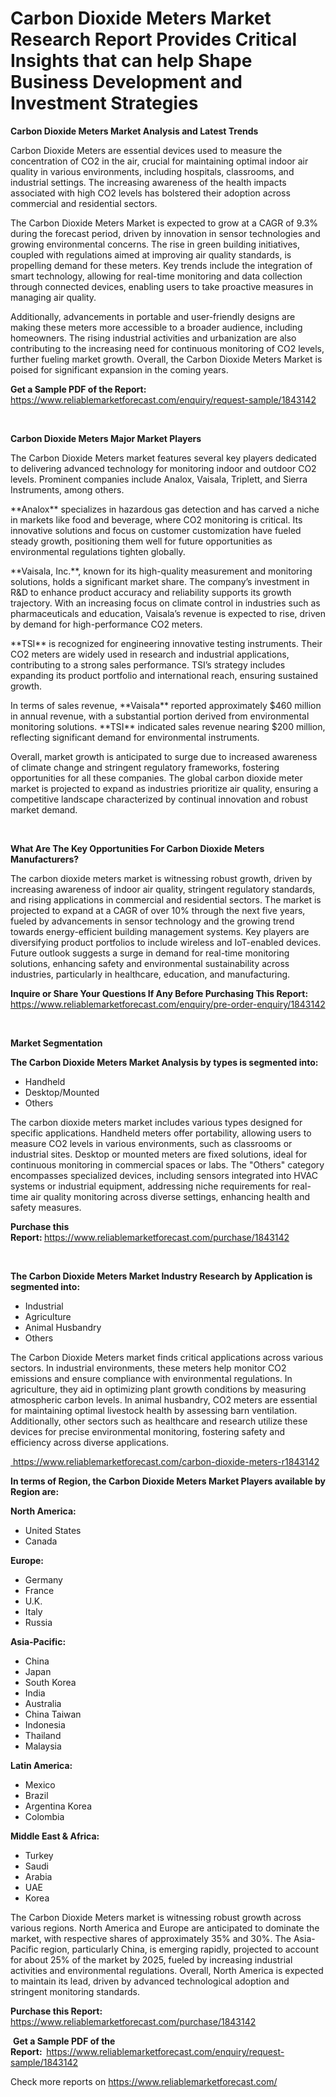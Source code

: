 <p><h1>Carbon Dioxide Meters Market Research Report Provides Critical Insights that can help Shape Business Development and Investment Strategies</h1></p><p><strong>Carbon Dioxide Meters Market Analysis and Latest Trends</strong></p>
<p><p>Carbon Dioxide Meters are essential devices used to measure the concentration of CO2 in the air, crucial for maintaining optimal indoor air quality in various environments, including hospitals, classrooms, and industrial settings. The increasing awareness of the health impacts associated with high CO2 levels has bolstered their adoption across commercial and residential sectors.</p><p>The Carbon Dioxide Meters Market is expected to grow at a CAGR of 9.3% during the forecast period, driven by innovation in sensor technologies and growing environmental concerns. The rise in green building initiatives, coupled with regulations aimed at improving air quality standards, is propelling demand for these meters. Key trends include the integration of smart technology, allowing for real-time monitoring and data collection through connected devices, enabling users to take proactive measures in managing air quality.</p><p>Additionally, advancements in portable and user-friendly designs are making these meters more accessible to a broader audience, including homeowners. The rising industrial activities and urbanization are also contributing to the increasing need for continuous monitoring of CO2 levels, further fueling market growth. Overall, the Carbon Dioxide Meters Market is poised for significant expansion in the coming years.</p></p>
<p><strong>Get a Sample PDF of the Report:&nbsp;</strong> <a href="https://www.reliablemarketforecast.com/enquiry/request-sample/1843142?utm_campaign=2192&utm_medium=2&utm_source=Github&utm_content=ia&utm_term=22022025&utm_id=carbon-dioxide-meters">https://www.reliablemarketforecast.com/enquiry/request-sample/1843142</a></p>
<p>&nbsp;</p>
<p><strong>Carbon Dioxide Meters Major Market Players</strong></p>
<p><p>The Carbon Dioxide Meters market features several key players dedicated to delivering advanced technology for monitoring indoor and outdoor CO2 levels. Prominent companies include Analox, Vaisala, Triplett, and Sierra Instruments, among others.</p><p>**Analox** specializes in hazardous gas detection and has carved a niche in markets like food and beverage, where CO2 monitoring is critical. Its innovative solutions and focus on customer customization have fueled steady growth, positioning them well for future opportunities as environmental regulations tighten globally.</p><p>**Vaisala, Inc.**, known for its high-quality measurement and monitoring solutions, holds a significant market share. The company’s investment in R&D to enhance product accuracy and reliability supports its growth trajectory. With an increasing focus on climate control in industries such as pharmaceuticals and education, Vaisala’s revenue is expected to rise, driven by demand for high-performance CO2 meters.</p><p>**TSI** is recognized for engineering innovative testing instruments. Their CO2 meters are widely used in research and industrial applications, contributing to a strong sales performance. TSI’s strategy includes expanding its product portfolio and international reach, ensuring sustained growth.</p><p>In terms of sales revenue, **Vaisala** reported approximately $460 million in annual revenue, with a substantial portion derived from environmental monitoring solutions. **TSI** indicated sales revenue nearing $200 million, reflecting significant demand for environmental instruments. </p><p>Overall, market growth is anticipated to surge due to increased awareness of climate change and stringent regulatory frameworks, fostering opportunities for all these companies. The global carbon dioxide meter market is projected to expand as industries prioritize air quality, ensuring a competitive landscape characterized by continual innovation and robust market demand.</p></p>
<p>&nbsp;</p>
<p><strong>What Are The Key Opportunities For Carbon Dioxide Meters Manufacturers?</strong></p>
<p><p>The carbon dioxide meters market is witnessing robust growth, driven by increasing awareness of indoor air quality, stringent regulatory standards, and rising applications in commercial and residential sectors. The market is projected to expand at a CAGR of over 10% through the next five years, fueled by advancements in sensor technology and the growing trend towards energy-efficient building management systems. Key players are diversifying product portfolios to include wireless and IoT-enabled devices. Future outlook suggests a surge in demand for real-time monitoring solutions, enhancing safety and environmental sustainability across industries, particularly in healthcare, education, and manufacturing.</p></p>
<p><strong>Inquire or Share Your Questions If Any Before Purchasing This Report:</strong> <a href="https://www.reliablemarketforecast.com/enquiry/pre-order-enquiry/1843142?utm_campaign=2192&utm_medium=2&utm_source=Github&utm_content=ia&utm_term=22022025&utm_id=carbon-dioxide-meters">https://www.reliablemarketforecast.com/enquiry/pre-order-enquiry/1843142</a></p>
<p>&nbsp;</p>
<p><strong>Market Segmentation</strong></p>
<p><strong>The Carbon Dioxide Meters Market Analysis by types is segmented into:</strong></p>
<p><ul><li>Handheld</li><li>Desktop/Mounted</li><li>Others</li></ul></p>
<p><p>The carbon dioxide meters market includes various types designed for specific applications. Handheld meters offer portability, allowing users to measure CO2 levels in various environments, such as classrooms or industrial sites. Desktop or mounted meters are fixed solutions, ideal for continuous monitoring in commercial spaces or labs. The "Others" category encompasses specialized devices, including sensors integrated into HVAC systems or industrial equipment, addressing niche requirements for real-time air quality monitoring across diverse settings, enhancing health and safety measures.</p></p>
<p><strong>Purchase this Report:&nbsp;</strong><a href="https://www.reliablemarketforecast.com/purchase/1843142?utm_campaign=2192&utm_medium=2&utm_source=Github&utm_content=ia&utm_term=22022025&utm_id=carbon-dioxide-meters">https://www.reliablemarketforecast.com/purchase/1843142</a></p>
<p>&nbsp;</p>
<p><strong>The Carbon Dioxide Meters Market Industry Research by Application is segmented into:</strong></p>
<p><ul><li>Industrial</li><li>Agriculture</li><li>Animal Husbandry</li><li>Others</li></ul></p>
<p><p>The Carbon Dioxide Meters market finds critical applications across various sectors. In industrial environments, these meters help monitor CO2 emissions and ensure compliance with environmental regulations. In agriculture, they aid in optimizing plant growth conditions by measuring atmospheric carbon levels. In animal husbandry, CO2 meters are essential for maintaining optimal livestock health by assessing barn ventilation. Additionally, other sectors such as healthcare and research utilize these devices for precise environmental monitoring, fostering safety and efficiency across diverse applications.</p></p>
<p><a href="https://www.reliablemarketforecast.com/carbon-dioxide-meters-r1843142?utm_campaign=2192&utm_medium=2&utm_source=Github&utm_content=ia&utm_term=22022025&utm_id=carbon-dioxide-meters">&nbsp;https://www.reliablemarketforecast.com/carbon-dioxide-meters-r1843142</a></p>
<p><strong>In terms of Region, the Carbon Dioxide Meters Market Players available by Region are:</strong></p>
<p>
    <p> <strong> North America: </strong>
        <ul>
            <li>United States</li>
            <li>Canada</li>
        </ul>
        </p> 
    <p> <strong> Europe: </strong>
        <ul>
            <li>Germany</li>
            <li>France</li>
            <li>U.K.</li>
            <li>Italy</li>
            <li>Russia</li>
        </ul>
        </p> 
    <p> <strong> Asia-Pacific: </strong>
        <ul>
            <li>China</li>
            <li>Japan</li>
            <li>South Korea</li>
            <li>India</li>
            <li>Australia</li>
            <li>China Taiwan</li>
            <li>Indonesia</li>
            <li>Thailand</li>
            <li>Malaysia</li>
        </ul>
        </p> 
    <p> <strong> Latin America: </strong>
        <ul>
            <li>Mexico</li>
            <li>Brazil</li>
            <li>Argentina Korea</li>
            <li>Colombia</li>
        </ul>
        </p> 
    <p> <strong> Middle East & Africa: </strong>
        <ul>
            <li>Turkey</li>
            <li>Saudi</li>
            <li>Arabia</li>
            <li>UAE</li>
            <li>Korea</li>
        </ul>
    </p>
    </p>
<p><p>The Carbon Dioxide Meters market is witnessing robust growth across various regions. North America and Europe are anticipated to dominate the market, with respective shares of approximately 35% and 30%. The Asia-Pacific region, particularly China, is emerging rapidly, projected to account for about 25% of the market by 2025, fueled by increasing industrial activities and environmental regulations. Overall, North America is expected to maintain its lead, driven by advanced technological adoption and stringent monitoring standards.</p></p>
<p><strong>Purchase this Report: </strong><a href="https://www.reliablemarketforecast.com/purchase/1843142?utm_campaign=2192&utm_medium=2&utm_source=Github&utm_content=ia&utm_term=22022025&utm_id=carbon-dioxide-meters">https://www.reliablemarketforecast.com/purchase/1843142</a></p>
<p>&nbsp;<strong>Get a Sample PDF of the Report:&nbsp;&nbsp;</strong><a href="https://www.reliablemarketforecast.com/enquiry/request-sample/1843142?utm_campaign=2192&utm_medium=2&utm_source=Github&utm_content=ia&utm_term=22022025&utm_id=carbon-dioxide-meters">https://www.reliablemarketforecast.com/enquiry/request-sample/1843142</a></p>
<p><strong></strong></p>
<p>Check more reports on <a href="https://www.reliablemarketforecast.com/?utm_campaign=2192&utm_medium=2&utm_source=Github&utm_content=ia&utm_term=22022025&utm_id=carbon-dioxide-meters">https://www.reliablemarketforecast.com/</a></p>